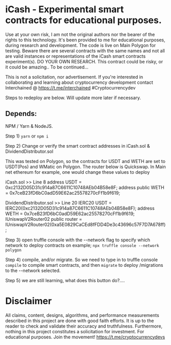 # iCash - Experimental smart contracts for educational purposes. 
Use at your own risk, I am not the original authors nor the bearer of the rights to this technology. 
It's been provided to me for educational purposes, during research and development. 
The code is live on Main Polygon for testing. Beware there are several contracts with the same names and not all are valid instances or representations of the iCash smart contracts experiment(s).
DO YOUR OWN RESEARCH. This contract could be risky, or it could be amazing.. To be continued...

This is not a solicitation, nor advertisement. 
If you're interested in collaborating and learning about cryptocurrency development contact Interchained @ https://t.me/interchained
#Cryptocurrencydev

Steps to redeploy are below. Will update more later if necessary.

## Depends:
NPM / Yarn & NodeJS. 

Step 1) ```yarn``` or ```npm i``` 

Step 2) Change or verify the smart contract addresses in iCash.sol & DividendDistributor.sol

This was tested on Polygon, so the contracts for USDT and WETH are set to USDT(Pos) and WMatic on Polygon. 
The router below is Quickswap. In Main net ethereum for example, one would change these values to deploy 

iCash.sol >> Line 8
    address USDT = 0xc2132D05D31c914a87C6611C10748AEb04B58e8F;
    address public WETH = 0x7ceB23fD6bC0adD59E62ac25578270cFf1b9f619;
    
    
DividendDistributor.sol >> Line 20
    IERC20 USDT = IERC20(0xc2132D05D31c914a87C6611C10748AEb04B58e8F);
    address WETH = 0x7ceB23fD6bC0adD59E62ac25578270cFf1b9f619;
    IUniswapV2Router02 public router = IUniswapV2Router02(0xa5E0829CaCEd8fFDD4De3c43696c57F7D7A678ff);
    

Step 3) open truffle console with the --network flag to specify which network to deploy contracts on example; 
```npx truffle console --network polygon```

Step 4) compile, and/or migrate. So we need to type in to truffle console ```compile``` to compile smart contracts, and then ```migrate``` to deploy /migrations to the --network selected.

Step 5) we are still learning, what does this button do?....

# Disclaimer

All claims, content, designs, algorithms, and performance measurements described in this project are done with good faith efforts. It is up to the reader to check and validate their accuracy and truthfulness. Furthermore, nothing in this project constitutes a solicitation for investment. For educational purposes. Join the movement! https://t.me/cryptocurrencydevs
